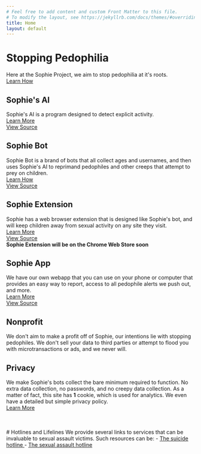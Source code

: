 ```yaml
---
# Feel free to add content and custom Front Matter to this file.
# To modify the layout, see https://jekyllrb.com/docs/themes/#overriding-theme-defaults
title: Home
layout: default
---
```

# Stopping Pedophilia
Here at the Sophie Project, we aim to stop pedophilia at it's roots. <br/>
[Learn How](/about)

## Sophie's AI
Sophie's AI is a program designed to detect explicit activity. <br/>
[Learn More](/ai) <br/>
[View Source](https://github.com/sophieproject/sophie-ai-model)

## Sophie Bot
Sophie Bot is a brand of bots that all collect ages and usernames, and then uses Sophie's AI to reprimand pedophiles and other creeps that attempt to prey on children. <br/>
[Learn How](/bot) <br/>
[View Source](https://github.com/sophieproject/sophiebot)

## Sophie Extension
Sophie has a web browser extension that is designed like Sophie's bot, and will keep children away from sexual activity on any site they visit. <br/>
[Learn More](/extension) <br/>
[View Source](https://github.com/sophieproject/sophieextension) <br/>
**Sophie Extension will be on the Chrome Web Store soon**

## Sophie App
We have our own webapp that you can use on your phone or computer that provides an easy way to report, access to all pedophile alerts we push out, and more. <br/>
[Learn More](/app) <br/>
[View Source](https://github.com/sophieproject/sophieapp)

## Nonprofit
We don't aim to make a profit off of Sophie, our intentions lie with stopping pedophiles. We don't sell your data to third parties or attempt to flood you with microtransactions or ads, and we never will.

## Privacy
We make Sophie's bots collect the bare minimum required to function. No extra data collection, no passwords, and no creepy data collection. As a matter of fact, this site has **1** cookie, which is used for analytics. We even have a detailed but simple privacy policy. <br/>
[Learn More](/privacy)

<br/>
<br/>
# Hotlines and Lifelines
We provide several links to services that can be invaluable to sexual assault victims. Such resources can be:
- <a href="tel:1-800-273-8255"> The suicide hotline </a>
- <a href="https://rainn.org/about-national-sexual-assault-telephone-hotline"> The sexual assault hotline </a>